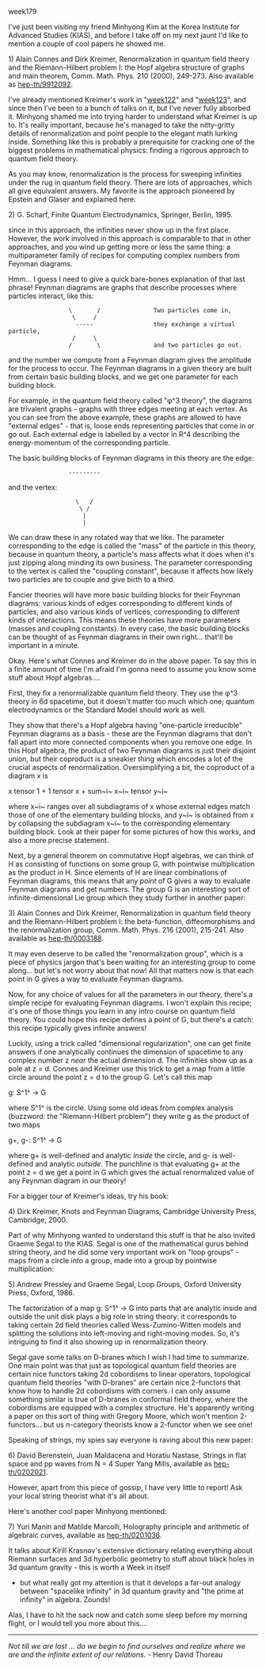 week179

I\'ve just been visiting my friend Minhyong Kim at the Korea Institute
for Advanced Studies (KIAS), and before I take off on my next jaunt I\'d
like to mention a couple of cool papers he showed me.

1\) Alain Connes and Dirk Kreimer, Renormalization in quantum field
theory and the Riemann-Hilbert problem I: the Hopf algebra structure of
graphs and main theorem, Comm. Math. Phys. 210 (2000), 249-273. Also
available as [hep-th/9912092](http://xxx.lanl.gov/abs/hep-th/9912092).

I\'ve already mentioned Kreimer\'s work in \"[week122](week122.html)\"
and \"[week123](week123.html)\", and since then I\'ve been to a bunch of
talks on it, but I\'ve never fully absorbed it. Minhyong shamed me into
trying harder to understand what Kreimer is up to. It\'s really
important, because he\'s managed to take the nitty-gritty details of
renormalization and point people to the elegant math lurking inside.
Something like this is probably a prerequisite for cracking one of the
biggest problems in mathematical physics: finding a rigorous approach to
quantum field theory.

As you may know, renormalization is the process for sweeping infinities
under the rug in quantum field theory. There are lots of approaches,
which all give equivalent answers. My favorite is the approach pioneered
by Epstein and Glaser and explained here:

2\) G. Scharf, Finite Quantum Electrodynamics, Springer, Berlin, 1995.

since in this approach, the infinities never show up in the first place.
However, the work involved in this approach is comparable to that in
other approaches, and you wind up getting more or less the same thing: a
multiparameter family of recipes for computing complex numbers from
Feynman diagrams.

Hmm\... I guess I need to give a quick bare-bones explanation of that
last phrase! Feynman diagrams are graphs that describe processes where
particles interact, like this:

                     \       /               Two particles come in,
                      \     / 
                       -----                 they exchange a virtual particle,
                      /     \
                     /       \               and two particles go out.

and the number we compute from a Feynman diagram gives the amplitude for
the process to occur. The Feynman diagrams in a given theory are built
from certain basic building blocks, and we get one parameter for each
building block.

For example, in the quantum field theory called \"φ\^3 theory\", the
diagrams are trivalent graphs - graphs with three edges meeting at each
vertex. As you can see from the above example, these graphs are allowed
to have \"external edges\" - that is, loose ends representing particles
that come in or go out. Each external edge is labelled by a vector in
R\^4 describing the energy-momentum of the corresponding particle.

The basic building blocks of Feynman diagrams in this theory are the
edge:

                     ---------

and the vertex:

                       \   / 
                        \ /
                         |
                         |

We can draw these in any rotated way that we like. The parameter
corresponding to the edge is called the \"mass\" of the particle in this
theory, because in quantum theory, a particle\'s mass affects what it
does when it\'s just zipping along minding its own business. The
parameter corresponding to the vertex is called the \"coupling
constant\", because it affects how likely two particles are to couple
and give birth to a third.

Fancier theories will have more basic building blocks for their Feynman
diagrams: various kinds of edges corresponding to different kinds of
particles, and also various kinds of vertices, corresponding to
different kinds of interactions. This means these theories have more
parameters (masses and coupling constants). In every case, the basic
building blocks can be thought of as Feynman diagrams in their own
right\... that\'ll be important in a minute.

Okay. Here\'s what Connes and Kreimer do in the above paper. To say this
in a finite amount of time I\'m afraid I\'m gonna need to assume you
know some stuff about Hopf algebras\....

First, they fix a renormalizable quantum field theory. They use the φ\^3
theory in 6d spacetime, but it doesn\'t matter too much which one;
quantum electrodynamics or the Standard Model should work as well.

They show that there\'s a Hopf algebra having \"one-particle
irreducible\" Feynman diagrams as a basis - these are the Feynman
diagrams that don\'t fall apart into more connected components when you
remove one edge. In this Hopf algebra, the product of two Feynman
diagrams is just their disjoint union, but their coproduct is a sneakier
thing which encodes a lot of the crucial aspects of renormalization.
Oversimplifying a bit, the coproduct of a diagram x is

x tensor 1 + 1 tensor x + sum~i~ x~i~ tensor y~i~

where x~i~ ranges over all subdiagrams of x whose external edges match
those of one of the elementary building blocks, and y~i~ is obtained
from x by collapsing the subdiagram x~i~ to the corresponding elementary
building block. Look at their paper for some pictures of how this works,
and also a more precise statement.

Next, by a general theorem on commutative Hopf algebras, we can think of
H as consisting of functions on some group G, with pointwise
multiplication as the product in H. Since elements of H are linear
combinations of Feynman diagrams, this means that any *point* of G gives
a way to evaluate Feynman diagrams and get numbers. The group G is an
interesting sort of infinite-dimensional Lie group which they study
further in another paper:

3\) Alain Connes and Dirk Kreimer, Renormalization in quantum field
theory and the Riemann-Hilbert problem I: the beta-function,
diffeomorphisms and the renormalization group, Comm. Math. Phys. 216
(2001), 215-241. Also available as
[hep-th/0003188](http://xxx.lanl.gov/abs/hep-th/0003188).

It may even deserve to be called the \"renormalization group\", which is
a piece of physics jargon that\'s been waiting for an interesting group
to come along\... but let\'s not worry about that now! All that matters
now is that each point in G gives a way to evaluate Feynman diagrams.

Now, for any choice of values for all the parameters in our theory,
there\'s a simple recipe for evaluating Feynman diagrams. I won\'t
explain this recipe; it\'s one of those things you learn in any intro
course on quantum field theory. You could hope this recipe defines a
point of G, but there\'s a catch: this recipe typically gives infinite
answers!

Luckily, using a trick called \"dimensional regularization\", one can
get finite answers if one analytically continues the dimension of
spacetime to any complex number z *near* the actual dimension d. The
infinities show up as a pole at z = d. Connes and Kreimer use this trick
to get a map from a little circle around the point z = d to the group G.
Let\'s call this map

g: S^1^ → G

where S^1^ is the circle. Using some old ideas from complex analysis
(buzzword: the \"Riemann-Hilbert problem\") they write g as the product
of two maps

g+, g-: S^1^ → G

where g+ is well-defined and analytic *inside* the circle, and g- is
well-defined and analytic *outside*. The punchline is that evaluating g+
at the point z = d we get a point in G which gives the actual
renormalized value of any Feynman diagram in our theory!

For a bigger tour of Kreimer\'s ideas, try his book:

4\) Dirk Kreimer, Knots and Feynman Diagrams, Cambridge University
Press, Cambridge, 2000.

Part of why Minhyong wanted to understand this stuff is that he also
invited Graeme Segal to the KIAS. Segal is one of the mathematical gurus
behind string theory, and he did some very important work on \"loop
groups\" - maps from a circle into a group, made into a group by
pointwise multiplication:

5\) Andrew Pressley and Graeme Segal, Loop Groups, Oxford University
Press, Oxford, 1986.

The factorization of a map g: S^1^ → G into parts that are analytic
inside and outside the unit disk plays a big role in string theory: it
corresponds to taking certain 2d field theories called
Wess-Zumino-Witten models and splitting the solutions into left-moving
and right-moving modes. So, it\'s intriguing to find it also showing up
in renormalization theory.

Segal gave some talks on D-branes which I wish I had time to summarize.
One main point was that just as topological quantum field theories are
certain nice functors taking 2d cobordisms to linear operators,
topological quantum field theories \"with D-branes\" are certain nice
2-functors that know how to handle 2d cobordisms with corners. I can
only assume something similar is true of D-branes in conformal field
theory, where the cobordisms are equipped with a complex structure.
He\'s apparently writing a paper on this sort of thing with Gregory
Moore, which won\'t mention 2-functors\... but us n-category theorists
know a 2-functor when we see one!

Speaking of strings, my spies say everyone is raving about this new
paper:

6\) David Berenstein, Juan Maldacena and Horatiu Nastase, Strings in
flat space and pp waves from N = 4 Super Yang Mills, available as
[hep-th/0202021](http://xxx.lanl.gov/abs/hep-th/0202021).

However, apart from this piece of gossip, I have very little to report!
Ask your local string theorist what it\'s all about.

Here\'s another cool paper Minhyong mentioned:

7\) Yuri Manin and Matilde Marcolli, Holography principle and arithmetic
of algebraic curves, available as
[hep-th/0201036](http://xxx.lanl.gov/abs/hep-th/0201036).

It talks about Kirill Krasnov\'s extensive dictionary relating
everything about Riemann surfaces and 3d hyperbolic geometry to stuff
about black holes in 3d quantum gravity - this is worth a Week in itself
- but what really got my attention is that it develops a far-out analogy
between \"spacelike infinity\" in 3d quantum gravity and \"the prime at
infinity\" in algebra. Zounds!

Alas, I have to hit the sack now and catch some sleep before my morning
flight, or I would tell you more about this\....

------------------------------------------------------------------------

*Not till we are lost \... do we begin to find ourselves and realize
where we are and the infinite extent of our relations.* - Henry David
Thoreau
